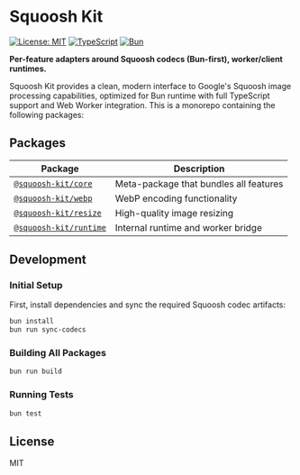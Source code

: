 # Squoosh Kit

[![License: MIT](https://img.shields.io/badge/License-MIT-yellow.svg)](https://opensource.org/licenses/MIT)
[![TypeScript](https://img.shields.io/badge/TypeScript-007ACC?logo=typescript&logoColor=white)](https://www.typescriptlang.org/)
[![Bun](https://img.shields.io/badge/Bun-000000?logo=bun&logoColor=white)](https://bun.sh/)

**Per-feature adapters around Squoosh codecs (Bun-first), worker/client runtimes.**

Squoosh Kit provides a clean, modern interface to Google's Squoosh image processing capabilities, optimized for Bun runtime with full TypeScript support and Web Worker integration. This is a monorepo containing the following packages:

## Packages

| Package                                      | Description                            |
| -------------------------------------------- | -------------------------------------- |
| [`@squoosh-kit/core`](./packages/core)       | Meta-package that bundles all features |
| [`@squoosh-kit/webp`](./packages/webp)       | WebP encoding functionality            |
| [`@squoosh-kit/resize`](./packages/resize)   | High-quality image resizing            |
| [`@squoosh-kit/runtime`](./packages/runtime) | Internal runtime and worker bridge     |

## Development

### Initial Setup

First, install dependencies and sync the required Squoosh codec artifacts:

```bash
bun install
bun run sync-codecs
```

### Building All Packages

```bash
bun run build
```

### Running Tests

```bash
bun test
```

## License

MIT
